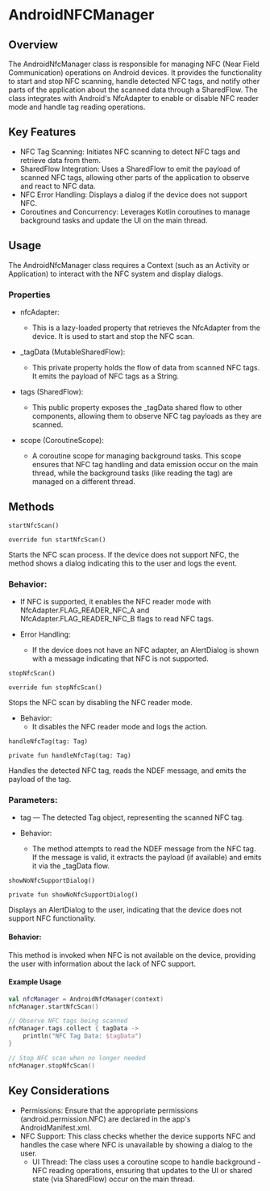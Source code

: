 # AndroidNFCManager
## Overview
The AndroidNfcManager class is responsible for managing NFC (Near Field Communication) operations on Android devices. It provides the functionality to start and stop NFC scanning, handle detected NFC tags, and notify other parts of the application about the scanned data through a SharedFlow. The class integrates with Android's NfcAdapter to enable or disable NFC reader mode and handle tag reading operations.
## Key Features
- NFC Tag Scanning: Initiates NFC scanning to detect NFC tags and retrieve data from them.
- SharedFlow Integration: Uses a SharedFlow to emit the payload of scanned NFC tags, allowing other parts of the application to observe and react to NFC data.
- NFC Error Handling: Displays a dialog if the device does not support NFC.
- Coroutines and Concurrency: Leverages Kotlin coroutines to manage background tasks and update the UI on the main thread.

## Usage
The AndroidNfcManager class requires a Context (such as an Activity or Application) to interact with the NFC system and display dialogs.
### Properties
- nfcAdapter:
    - This is a lazy-loaded property that retrieves the NfcAdapter from the device. It is used to start and stop the NFC scan.

- _tagData (MutableSharedFlow<String>):
    - This private property holds the flow of data from scanned NFC tags. It emits the payload of NFC tags as a String.

- tags (SharedFlow<String>):
    - This public property exposes the _tagData shared flow to other components, allowing them to observe NFC tag payloads as they are scanned.

- scope (CoroutineScope):
    - A coroutine scope for managing background tasks. This scope ensures that NFC tag handling and data emission occur on the main thread, while the background tasks (like reading the tag) are managed on a different thread.

## Methods
`startNfcScan()`

`override fun startNfcScan()`

Starts the NFC scan process. If the device does not support NFC, the method shows a dialog indicating this to the user and logs the event.

### Behavior:
- If NFC is supported, it enables the NFC reader mode with NfcAdapter.FLAG_READER_NFC_A and NfcAdapter.FLAG_READER_NFC_B flags to read NFC tags.

- Error Handling:
    - If the device does not have an NFC adapter, an AlertDialog is shown with a message indicating that NFC is not supported.

`stopNfcScan()`

`override fun stopNfcScan()`

Stops the NFC scan by disabling the NFC reader mode.
- Behavior:
   - It disables the NFC reader mode and logs the action.

`handleNfcTag(tag: Tag)`

`private fun handleNfcTag(tag: Tag)`

Handles the detected NFC tag, reads the NDEF message, and emits the payload of the tag.

### Parameters:
- tag — The detected Tag object, representing the scanned NFC tag.

- Behavior:
    - The method attempts to read the NDEF message from the NFC tag. If the message is valid, it extracts the payload (if available) and emits it via the _tagData flow.

`showNoNfcSupportDialog()`

`private fun showNoNfcSupportDialog()`

Displays an AlertDialog to the user, indicating that the device does not support NFC functionality.

#### Behavior:
This method is invoked when NFC is not available on the device, providing the user with information about the lack of NFC support.

#### Example Usage
```kotlin
val nfcManager = AndroidNfcManager(context)
nfcManager.startNfcScan()

// Observe NFC tags being scanned
nfcManager.tags.collect { tagData ->
    println("NFC Tag Data: $tagData")
}

// Stop NFC scan when no longer needed
nfcManager.stopNfcScan()
```

## Key Considerations
- Permissions: Ensure that the appropriate permissions (android.permission.NFC) are declared in the app's AndroidManifest.xml.
- NFC Support: This class checks whether the device supports NFC and handles the case where NFC is unavailable by showing a dialog to the user.
    - UI Thread: The class uses a coroutine scope to handle background - NFC reading operations, ensuring that updates to the UI or shared state (via SharedFlow) occur on the main thread.
